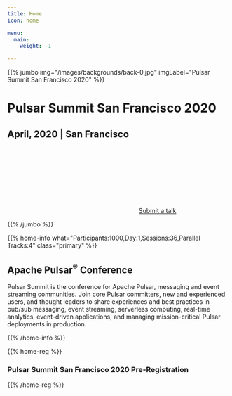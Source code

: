 ```yaml
---
title: Home
icon: home

menu:
  main:
    weight: -1

---
```



{{% jumbo img="/images/backgrounds/back-0.jpg" imgLabel="Pulsar Summit San Francisco 2020" %}}

# Pulsar Summit San Francisco 2020

## April, 2020 | San Francisco

<!-- <a class="btn primary btn-lg" style="margin-top: 1em;" href="https://drive.google.com/file/d/1td_9Cr1b2JZvv0bCpOCJNDsEWgVgEp2Y/view?usp=sharing" target="_blank">Become a sponsor</a> -->

<a class="btn primary btn-lg" href="/call-for-presentations">
    <svg class="icon icon-cfp"><use xlink:href="#cfp"></use></svg>Submit a talk 
</a>

{{% /jumbo %}}

{{% home-info what="Participants:1000,Day:1,Sessions:36,Parallel Tracks:4" class="primary" %}}

## Apache Pulsar<sup>®</sup> Conference

<p>
Pulsar Summit is the conference for Apache Pulsar, messaging and event streaming communities. Join core Pulsar committers, new and experienced users, and thought leaders to share experiences and best practices in pub/sub messaging, event streaming, serverless computing, real-time analytics, event-driven applications, and managing mission-critical Pulsar deployments in production.
</p>

{{% /home-info %}}


<!-- ... -->


{{% home-reg %}}
### Pulsar Summit San Francisco 2020 Pre-Registration

{{% /home-reg %}}
